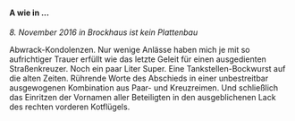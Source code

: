 #### A wie in ...

_8. November 2016 in Brockhaus ist kein Plattenbau_

Abwrack-Kondolenzen. Nur wenige Anlässe haben mich je mit so aufrichtiger Trauer erfüllt wie das letzte Geleit für einen ausgedienten Straßenkreuzer. Noch ein paar Liter Super. Eine Tankstellen-Bockwurst auf die alten Zeiten. Rührende Worte des Abschieds in einer unbestreitbar ausgewogenen Kombination aus Paar- und Kreuzreimen. Und schließlich das Einritzen der Vornamen aller Beteiligten in den ausgeblichenen Lack des rechten vorderen Kotflügels.
